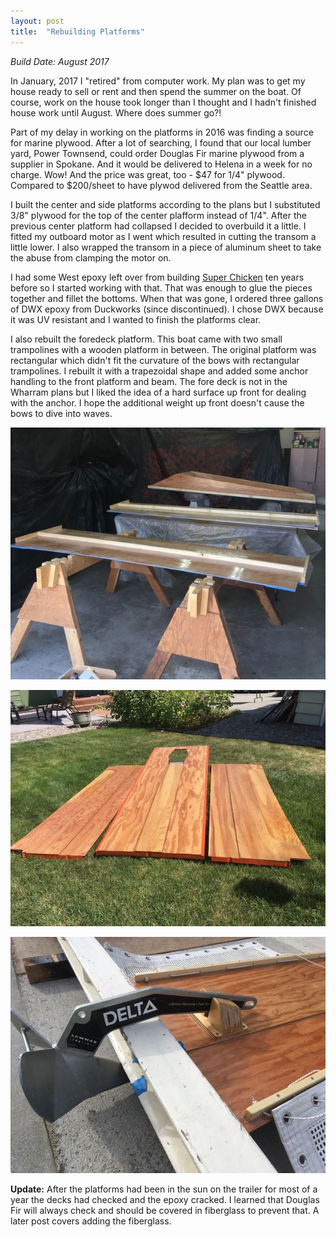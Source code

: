 ```yaml
---
layout: post
title:  "Rebuilding Platforms"
---
```


*Build Date: August 2017*

In January, 2017 I "retired" from computer work. My plan was to get my house ready to sell or rent and then spend the summer on the boat. Of course, work on the house took longer than I thought and I hadn't finished house work until August. Where does summer go?!

Part of my delay in working on the platforms in 2016 was finding a source for marine plywood. After a lot of searching, I found that our local lumber yard, Power Townsend,  could order Douglas Fir marine plywood from a supplier in Spokane. And it would be delivered to Helena in a week for no charge. Wow! And the price was great, too - $47 for 1/4" plywood. Compared to $200/sheet to have plywod delivered from the Seattle area.

I built the center and side platforms according to the plans but I substituted 3/8" plywood for the top of the center plafform instead of 1/4". After the previous center platform had collapsed I decided to overbuild it a little. I fitted my outboard motor as I went which resulted in cutting the transom a little lower. I also wrapped the transom in a piece of aluminum sheet to take the abuse from clamping the motor on.

I had some West epoxy left over from building [Super Chicken](http://superchicken.turnbows.org) ten years before so I started working with that. That was enough to glue the pieces together and fillet the bottoms. When that was gone, I ordered three gallons of DWX epoxy from Duckworks (since discontinued). I chose DWX because it was UV resistant and I wanted to finish the platforms clear.

I also rebuilt the foredeck platform. This boat came with two small trampolines with a wooden platform in between. The original platform was rectangular which didn't fit the curvature of the bows with rectangular trampolines. I rebuilt it with a trapezoidal shape and added some anchor handling to the front platform and beam. The fore deck is not in the Wharram plans but I liked the idea of a hard surface up front for dealing with the anchor. I hope the additional weight up front doesn't cause the bows to dive into waves.

![Painting Platforms](/assets/images/paintingplatforms.jpg)

![Platforms](/assets/images/platforms.jpg)

![Anchor Handling](/assets/images/anchorhandling.jpg)

**Update:** After the platforms had been in the sun on the trailer for most of a year the decks had checked and the epoxy cracked. I learned that Douglas Fir will always check and should be covered in fiberglass to prevent that. A later post covers adding the fiberglass.
